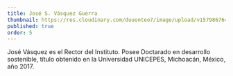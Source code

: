 ```yaml
---
title: José S. Vásquez Guerra
thumbnail: https://res.cloudinary.com/duuonteo7/image/upload/v1579867647/Rector.png
published: true
order: 5
---
```


José Vásquez es el Rector  del Instituto. Posee Doctarado en desarrollo sostenible, título obtenido en la Universidad UNICEPES, Michoacán, México, año 2017.
